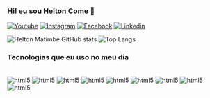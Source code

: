 ### Hi! eu sou Helton Come 👋

[![Youtube](https://img.shields.io/badge/YouTube-FF0000?style=for-the-badge&logo=youtube&logoColor=white)](https://www.youtube.com/@hulitoscode)
[![Instagram](https://img.shields.io/badge/Instagram-E4405F?style=for-the-badge&logo=instagram&logoColor=white)](l.instagram.com/heltonmatimbe)
[![Facebook](https://img.shields.io/badge/Facebook-1877F2?style=for-the-badge&logo=facebook&logoColor=white)](facebook.com/matimbe8)
[![Linkedin](https://img.shields.io/badge/LinkedIn-0077B5?style=for-the-badge&logo=linkedin&logoColor=white)](linkedin.com/in/heltonmatimbe)

![Helton Matimbe GitHub stats](https://github-readme-stats.vercel.app/api?username=Hulitoscode&show_icons=true&theme=radical)
![Top Langs](https://github-readme-stats.vercel.app/api/top-langs/?username=HulitosCode&layout=compact)
### Tecnologias que eu uso no meu dia

<div style="display: inline_block"><br/>
    <img align="center" alt="html5" src="https://img.shields.io/badge/Reactjs-E34F26?style=for-the-badge&logo=html5&logoColor=white"/>
    <img align="center" alt="html5" src="https://img.shields.io/badge/Nextjs-1572B6?style=for-the-badge&logo=css3&logoColor=white"/>
    <img align="center" alt="html5" src="https://img.shields.io/badge/Nestjs-563D7C?style=for-the-badge&logo=bootstrap&logoColor=white"/>
    <img align="center" alt="html5" src="https://img.shields.io/badge/Tailwind_CSS-38B2AC?style=for-the-badge&logo=tailwind-css&logoColor=white"/>
    <img align="center" alt="html5" src="https://img.shields.io/badge/Javascript-14354C?style=for-the-badge&logo=python&logoColor=white"/>
    <img align="center" alt="html5" src="https://img.shields.io/badge/Typescript-000000?style=for-the-badge&logo=flask&logoColor=white"/>
    <img align="center" alt="html5" src="https://img.shields.io/badge/Postgres-00000F?style=for-the-badge&logo=mysql&logoColor=white"/>
    <img align="center" alt="html5" src="https://img.shields.io/badge/Nodejs-003545?style=for-the-badge&logo=mariadb&logoColor=white"/>
    <img align="center" alt="html5" src="https://img.shields.io/badge/docker-1572B6?style=for-the-badge&logo=docker&logoColor=white"/>

</div>

